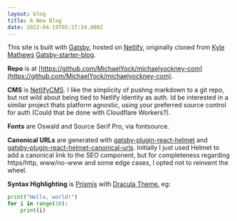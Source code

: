 ```yaml
---
layout: blog
title: A New Blog
date: 2022-04-19T05:27:24.800Z
---
```


This site is built with [Gatsby](https://www.gatsbyjs.com/), hosted on [Netlify](https://www.netlify.com/), originally cloned from [Kyle Mathews](https://twitter.com/kylemathews) [Gatsby-starter-blog](https://github.com/gatsbyjs/gatsby-starter-blog).

**Repo** is at [https://github.com/MichaelYock/michaelyockney-com](https://github.com/MichaelYock/michaelyockney-com).

**CMS** is [NetlifyCMS](https://www.netlifycms.org/). I like the simplicity of pushng markdown to a git repo, but not wild about being tied to Netlify Identity as auth. Id be interested in a similar project thats platform agnostic, using your preferred source control for auth (Could that be done with Cloudflare Workers?).

**Fonts** are <span style="font-family: var(--font-heading)">Oswald</span> and Source Serif Pro, via fontsource.

**Canonical URLs** are generated with [gatsby-plugin-react-helmet](https://github.com/gatsbyjs/gatsby/tree/master/packages/gatsby-plugin-react-helmet) and [gatsby-plugin-react-helmet-canonical-urls](https://github.com/NickCis/gatsby-plugin-react-helmet-canonical-urls). Initially I just used Helmet to add a canonical link to the SEO component, but for completeness regarding https/http, www/no-www and some edge cases, I opted not to reinvent the wheel.

**Syntax Highlighting** is [Prismjs](https://prismjs.com/) with [Dracula Theme.](https://draculatheme.com/)
eg:
```python
print("Hello, world!")
for i in range(10):
    print(i)
```